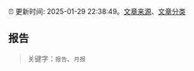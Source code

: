 :alarm_clock: 更新时间: 2025-01-29 22:38:49。[文章来源](/README.md)、[文章分类](/TAGS.md)

## 报告


> 关键字：`报告`、`月报`



